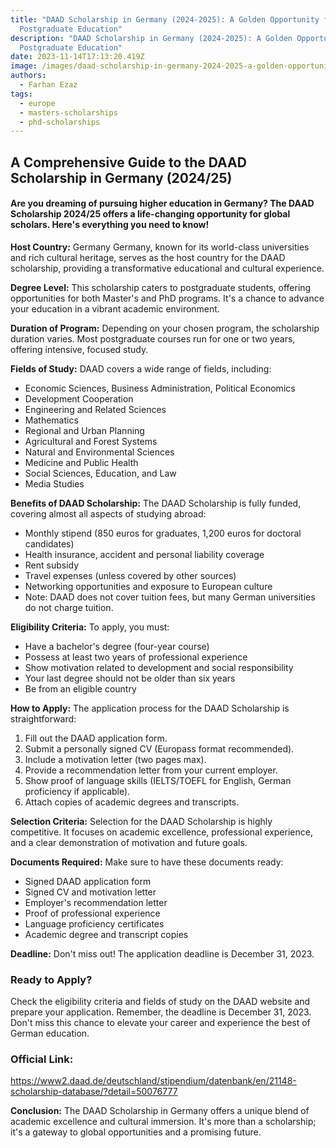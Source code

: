 ```yaml
---
title: "DAAD Scholarship in Germany (2024-2025): A Golden Opportunity for
  Postgraduate Education"
description: "DAAD Scholarship in Germany (2024-2025): A Golden Opportunity for
  Postgraduate Education"
date: 2023-11-14T17:13:20.419Z
image: /images/daad-scholarship-in-germany-2024-2025-a-golden-opportunity-for-postgraduate-education.webp
authors:
  - Farhan Ezaz
tags:
  - europe
  - masters-scholarships
  - phd-scholarships
---
```

## **A Comprehensive Guide to the DAAD Scholarship in Germany (2024/25)**



#### Are you dreaming of pursuing higher education in Germany? The DAAD Scholarship 2024/25 offers a life-changing opportunity for global scholars. Here's everything you need to know!



**Host Country:** Germany Germany, known for its world-class universities and rich cultural heritage, serves as the host country for the DAAD scholarship, providing a transformative educational and cultural experience.



**Degree Level:** This scholarship caters to postgraduate students, offering opportunities for both Master's and PhD programs. It's a chance to advance your education in a vibrant academic environment.



**Duration of Program:** Depending on your chosen program, the scholarship duration varies. Most postgraduate courses run for one or two years, offering intensive, focused study.



**Fields of Study:** DAAD covers a wide range of fields, including:

* Economic Sciences, Business Administration, Political Economics
* Development Cooperation
* Engineering and Related Sciences
* Mathematics
* Regional and Urban Planning
* Agricultural and Forest Systems
* Natural and Environmental Sciences
* Medicine and Public Health
* Social Sciences, Education, and Law
* Media Studies



**Benefits of DAAD Scholarship:** The DAAD Scholarship is fully funded, covering almost all aspects of studying abroad:

* Monthly stipend (850 euros for graduates, 1,200 euros for doctoral candidates)
* Health insurance, accident and personal liability coverage
* Rent subsidy
* Travel expenses (unless covered by other sources)
* Networking opportunities and exposure to European culture
* Note: DAAD does not cover tuition fees, but many German universities do not charge tuition.



**Eligibility Criteria:** To apply, you must:

* Have a bachelor's degree (four-year course)
* Possess at least two years of professional experience
* Show motivation related to development and social responsibility
* Your last degree should not be older than six years
* Be from an eligible country



**How to Apply:** The application process for the DAAD Scholarship is straightforward:

1. Fill out the DAAD application form.
2. Submit a personally signed CV (Europass format recommended).
3. Include a motivation letter (two pages max).
4. Provide a recommendation letter from your current employer.
5. Show proof of language skills (IELTS/TOEFL for English, German proficiency if applicable).
6. Attach copies of academic degrees and transcripts.



**Selection Criteria:** Selection for the DAAD Scholarship is highly competitive. It focuses on academic excellence, professional experience, and a clear demonstration of motivation and future goals.



**Documents Required:** Make sure to have these documents ready:

* Signed DAAD application form
* Signed CV and motivation letter
* Employer's recommendation letter
* Proof of professional experience
* Language proficiency certificates
* Academic degree and transcript copies



**Deadline:** Don't miss out! The application deadline is December 31, 2023.

### Ready to Apply?

Check the eligibility criteria and fields of study on the DAAD website and prepare your application. Remember, the deadline is December 31, 2023. Don't miss this chance to elevate your career and experience the best of German education.

### O﻿fficial Link:

<https://www2.daad.de/deutschland/stipendium/datenbank/en/21148-scholarship-database/?detail=50076777>

**Conclusion:** The DAAD Scholarship in Germany offers a unique blend of academic excellence and cultural immersion. It's more than a scholarship; it's a gateway to global opportunities and a promising future.